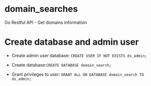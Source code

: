 # domain_searches
Go Restful API - Get domains information


# Create database and admin user

+ Create admin user database: ```CREATE USER IF NOT EXISTS ds_admin;```

+ Create database:```CREATE DATABASE domain_search;```

+ Grant privileges to user: ```GRANT ALL ON DATABASE domain_search TO ds_admin;```

